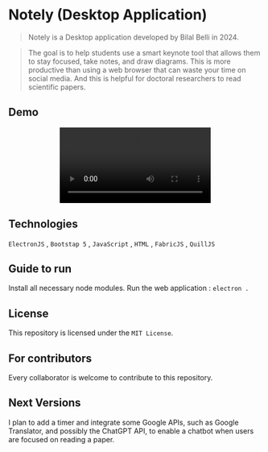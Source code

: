 # Notely (Desktop Application)
> Notely is a Desktop application developed by Bilal Belli in 2024.

> The goal is to help students use a smart keynote tool that allows them to stay focused, take notes, and draw diagrams. This is more productive than using a web browser that can waste your time on social media. And this is helpful for doctoral researchers to read scientific papers.

## Demo
<div align="center">
   <video src="https://github.com/Bilal-Belli/Notely/assets/74218805/6acc6bcc-56cc-4f45-9fde-69af36d77126"></video>
</div>

## Technologies
``ElectronJS`` , ``Bootstap 5`` , ``JavaScript`` , ``HTML`` , ``FabricJS`` , ``QuillJS``
## Guide to run
Install all necessary node modules.
Run the web application : ``electron .``

## License
This repository is licensed under the ``MIT License``.

## For contributors
Every collaborator is welcome to contribute to this repository.

## Next Versions
I plan to add a timer and integrate some Google APIs, such as Google Translator, and possibly the ChatGPT API, to enable a chatbot when users are focused on reading a paper.
